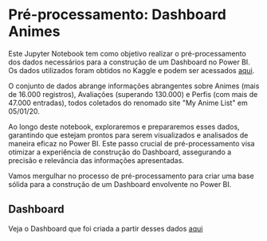 # Pré-processamento: Dashboard Animes
Este Jupyter Notebook tem como objetivo realizar o pré-processamento dos dados necessários para a construção de um Dashboard no Power BI. Os dados utilizados foram obtidos no Kaggle e podem ser acessados [aqui](https://www.kaggle.com/datasets/marlesson/myanimelist-dataset-animes-profiles-reviews?select=reviews.csv).

O conjunto de dados abrange informações abrangentes sobre Animes (mais de 16.000 registros), Avaliações (superando 130.000) e Perfis (com mais de 47.000 entradas), todos coletados do renomado site "My Anime List" em 05/01/20.

Ao longo deste notebook, exploraremos e prepararemos esses dados, garantindo que estejam prontos para serem visualizados e analisados de maneira eficaz no Power BI. Este passo crucial de pré-processamento visa otimizar a experiência de construção do Dashboard, assegurando a precisão e relevância das informações apresentadas.

Vamos mergulhar no processo de pré-processamento para criar uma base sólida para a construção de um Dashboard envolvente no Power BI.

## Dashboard

Veja o Dashboard que foi criada a partir desses dados [aqui](https://app.powerbi.com/view?r=eyJrIjoiNDZmNWI3ZDYtMDk4MS00NjExLThmY2QtYzQxZmM5MDc2YjZlIiwidCI6IjI4NTBmODEzLWRmNzUtNDhkZC1iYjY4LWYwNWU5OWQ5YTQ3YiJ9)

